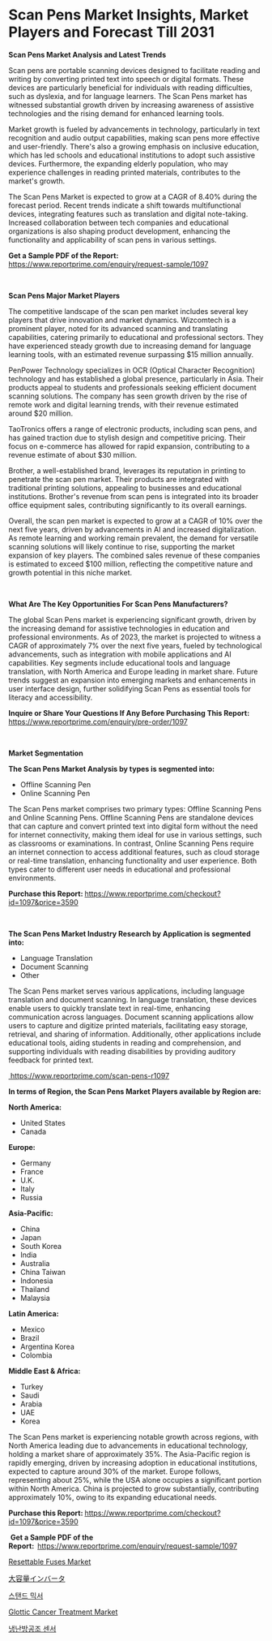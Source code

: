 <p><h1>Scan Pens Market Insights, Market Players and Forecast Till 2031</h1></p><p><strong>Scan Pens Market Analysis and Latest Trends</strong></p>
<p><p>Scan pens are portable scanning devices designed to facilitate reading and writing by converting printed text into speech or digital formats. These devices are particularly beneficial for individuals with reading difficulties, such as dyslexia, and for language learners. The Scan Pens market has witnessed substantial growth driven by increasing awareness of assistive technologies and the rising demand for enhanced learning tools.</p><p>Market growth is fueled by advancements in technology, particularly in text recognition and audio output capabilities, making scan pens more effective and user-friendly. There's also a growing emphasis on inclusive education, which has led schools and educational institutions to adopt such assistive devices. Furthermore, the expanding elderly population, who may experience challenges in reading printed materials, contributes to the market's growth.</p><p>The Scan Pens Market is expected to grow at a CAGR of 8.40% during the forecast period. Recent trends indicate a shift towards multifunctional devices, integrating features such as translation and digital note-taking. Increased collaboration between tech companies and educational organizations is also shaping product development, enhancing the functionality and applicability of scan pens in various settings.</p></p>
<p><strong>Get a Sample PDF of the Report:&nbsp;</strong> <a href="https://www.reportprime.com/enquiry/request-sample/1097">https://www.reportprime.com/enquiry/request-sample/1097</a></p>
<p>&nbsp;</p>
<p><strong>Scan Pens Major Market Players</strong></p>
<p><p>The competitive landscape of the scan pen market includes several key players that drive innovation and market dynamics. Wizcomtech is a prominent player, noted for its advanced scanning and translating capabilities, catering primarily to educational and professional sectors. They have experienced steady growth due to increasing demand for language learning tools, with an estimated revenue surpassing $15 million annually.</p><p>PenPower Technology specializes in OCR (Optical Character Recognition) technology and has established a global presence, particularly in Asia. Their products appeal to students and professionals seeking efficient document scanning solutions. The company has seen growth driven by the rise of remote work and digital learning trends, with their revenue estimated around $20 million.</p><p>TaoTronics offers a range of electronic products, including scan pens, and has gained traction due to stylish design and competitive pricing. Their focus on e-commerce has allowed for rapid expansion, contributing to a revenue estimate of about $30 million.</p><p>Brother, a well-established brand, leverages its reputation in printing to penetrate the scan pen market. Their products are integrated with traditional printing solutions, appealing to businesses and educational institutions. Brother's revenue from scan pens is integrated into its broader office equipment sales, contributing significantly to its overall earnings.</p><p>Overall, the scan pen market is expected to grow at a CAGR of 10% over the next five years, driven by advancements in AI and increased digitalization. As remote learning and working remain prevalent, the demand for versatile scanning solutions will likely continue to rise, supporting the market expansion of key players. The combined sales revenue of these companies is estimated to exceed $100 million, reflecting the competitive nature and growth potential in this niche market.</p></p>
<p>&nbsp;</p>
<p><strong>What Are The Key Opportunities For Scan Pens Manufacturers?</strong></p>
<p><p>The global Scan Pens market is experiencing significant growth, driven by the increasing demand for assistive technologies in education and professional environments. As of 2023, the market is projected to witness a CAGR of approximately 7% over the next five years, fueled by technological advancements, such as integration with mobile applications and AI capabilities. Key segments include educational tools and language translation, with North America and Europe leading in market share. Future trends suggest an expansion into emerging markets and enhancements in user interface design, further solidifying Scan Pens as essential tools for literacy and accessibility.</p></p>
<p><strong>Inquire or Share Your Questions If Any Before Purchasing This Report:</strong> <a href="https://www.reportprime.com/enquiry/pre-order/1097">https://www.reportprime.com/enquiry/pre-order/1097</a></p>
<p>&nbsp;</p>
<p><strong>Market Segmentation</strong></p>
<p><strong>The Scan Pens Market Analysis by types is segmented into:</strong></p>
<p><ul><li>Offline Scanning Pen</li><li>Online Scanning Pen</li></ul></p>
<p><p>The Scan Pens market comprises two primary types: Offline Scanning Pens and Online Scanning Pens. Offline Scanning Pens are standalone devices that can capture and convert printed text into digital form without the need for internet connectivity, making them ideal for use in various settings, such as classrooms or examinations. In contrast, Online Scanning Pens require an internet connection to access additional features, such as cloud storage or real-time translation, enhancing functionality and user experience. Both types cater to different user needs in educational and professional environments.</p></p>
<p><strong>Purchase this Report:&nbsp;</strong><a href="https://www.reportprime.com/checkout?id=1097&price=3590">https://www.reportprime.com/checkout?id=1097&price=3590</a></p>
<p>&nbsp;</p>
<p><strong>The Scan Pens Market Industry Research by Application is segmented into:</strong></p>
<p><ul><li>Language Translation</li><li>Document Scanning</li><li>Other</li></ul></p>
<p><p>The Scan Pens market serves various applications, including language translation and document scanning. In language translation, these devices enable users to quickly translate text in real-time, enhancing communication across languages. Document scanning applications allow users to capture and digitize printed materials, facilitating easy storage, retrieval, and sharing of information. Additionally, other applications include educational tools, aiding students in reading and comprehension, and supporting individuals with reading disabilities by providing auditory feedback for printed text.</p></p>
<p><a href="https://www.reportprime.com/scan-pens-r1097">&nbsp;https://www.reportprime.com/scan-pens-r1097</a></p>
<p><strong>In terms of Region, the Scan Pens Market Players available by Region are:</strong></p>
<p>
    <p> <strong> North America: </strong>
        <ul>
            <li>United States</li>
            <li>Canada</li>
        </ul>
        </p> 
    <p> <strong> Europe: </strong>
        <ul>
            <li>Germany</li>
            <li>France</li>
            <li>U.K.</li>
            <li>Italy</li>
            <li>Russia</li>
        </ul>
        </p> 
    <p> <strong> Asia-Pacific: </strong>
        <ul>
            <li>China</li>
            <li>Japan</li>
            <li>South Korea</li>
            <li>India</li>
            <li>Australia</li>
            <li>China Taiwan</li>
            <li>Indonesia</li>
            <li>Thailand</li>
            <li>Malaysia</li>
        </ul>
        </p> 
    <p> <strong> Latin America: </strong>
        <ul>
            <li>Mexico</li>
            <li>Brazil</li>
            <li>Argentina Korea</li>
            <li>Colombia</li>
        </ul>
        </p> 
    <p> <strong> Middle East & Africa: </strong>
        <ul>
            <li>Turkey</li>
            <li>Saudi</li>
            <li>Arabia</li>
            <li>UAE</li>
            <li>Korea</li>
        </ul>
    </p>
    </p>
<p><p>The Scan Pens market is experiencing notable growth across regions, with North America leading due to advancements in educational technology, holding a market share of approximately 35%. The Asia-Pacific region is rapidly emerging, driven by increasing adoption in educational institutions, expected to capture around 30% of the market. Europe follows, representing about 25%, while the USA alone occupies a significant portion within North America. China is projected to grow substantially, contributing approximately 10%, owing to its expanding educational needs.</p></p>
<p><strong>Purchase this Report: </strong><a href="https://www.reportprime.com/checkout?id=1097&price=3590">https://www.reportprime.com/checkout?id=1097&price=3590</a></p>
<p>&nbsp;<strong>Get a Sample PDF of the Report:&nbsp;&nbsp;</strong><a href="https://www.reportprime.com/enquiry/request-sample/1097">https://www.reportprime.com/enquiry/request-sample/1097</a></p>
<p><strong></strong></p>
<p><p><a href="https://github.com/mharielmesa/Market-Research-Report-List-4/blob/main/resettable-fuses-market.md">Resettable Fuses Market</a></p><p><a href="https://medium.com/@felicidadbucar3s/%E3%83%8F%E3%82%A4%E3%82%AD%E3%83%A3%E3%83%91%E3%82%B7%E3%83%86%E3%82%A3%E3%82%A4%E3%83%B3%E3%83%90%E3%83%BC%E3%82%BF%E3%83%BC%E5%B8%82%E5%A0%B4-%E3%82%B0%E3%83%AD%E3%83%BC%E3%83%90%E3%83%AB%E5%B8%82%E5%A0%B4%E3%81%AE%E6%B4%9E%E5%AF%9F%E3%81%A8%E5%9C%B0%E5%9F%9F%E5%88%86%E6%9E%90-2024%E5%B9%B4-2031%E5%B9%B4-3b11c9750e82">大容量インバータ</a></p><p><a href="https://medium.com/@afsanamia652/%EC%8A%A4%ED%83%A0%EB%93%9C-%EB%AF%B9%EC%84%9C-%EC%8B%9C%EC%9E%A5%EC%9D%98-%EC%83%88%EB%A1%9C%EC%9A%B4-%ED%8A%B8%EB%A0%8C%EB%93%9C-2024-2031%EB%85%84-%EA%B8%80%EB%A1%9C%EB%B2%8C-%EC%A0%84%EB%A7%9D-%EB%B0%8F-%EB%AF%B8%EB%9E%98-%EA%B0%80%EB%8A%A5%EC%84%B1-7668c6290ba7">스탠드 믹서</a></p><p><a href="https://medium.com/@teguhbavarian07_99894/glottic-cancer-treatment-market-market-segmentation-geographical-regions-and-market-forcast-till-42db32995409">Glottic Cancer Treatment Market</a></p><p><a href="https://medium.com/@serenitywlt52/hvac-%EC%84%BC%EC%84%9C-%EC%8B%9C%EC%9E%A5-%EC%A0%84%EB%A7%9D-%EB%B0%8F-%EC%8B%9C%EC%9E%A5-%EC%A0%90%EC%9C%A0%EC%9C%A8-%EB%B6%84%EC%84%9D-%EC%84%B1%EC%9E%A5-%EC%B6%94%EC%84%B8-%EB%B0%8F-%EC%8B%9C%EC%9E%A5-%EC%98%88%EC%B8%A1-2024-2031-e23bfad1d7db">냉난방공조 센서</a></p></p>